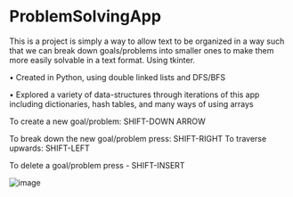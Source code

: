 # ProblemSolvingApp

This is a project is simply a way to allow text to be organized in a
way such that we can break down goals/problems into smaller ones to
make them more easily solvable in a text format. Using tkinter.

•	Created in Python, using double linked lists and DFS/BFS

•	Explored a variety of data-structures through iterations of this app including dictionaries, hash tables, and many ways of using arrays 


To create a new goal/problem: SHIFT-DOWN ARROW

To break down the new goal/problem press: SHIFT-RIGHT
To traverse upwards: SHIFT-LEFT

To delete a goal/problem press - SHIFT-INSERT


![image](https://user-images.githubusercontent.com/36753290/170846460-1703f019-fa4b-4351-bf40-a6230a6f68ed.png)

